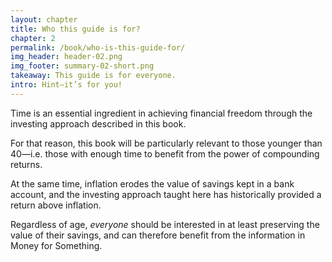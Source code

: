 ```yaml
---
layout: chapter
title: Who this guide is for?
chapter: 2
permalink: /book/who-is-this-guide-for/
img_header: header-02.png
img_footer: summary-02-short.png
takeaway: This guide is for everyone.
intro: Hint—it’s for you!
---
```


Time is an essential ingredient in achieving financial freedom through the investing approach described in this book.

For that reason, this book will be particularly relevant to those younger than 40—i.e. those with enough time to benefit from the power of compounding returns.

At the same time, inflation erodes the value of savings kept in a bank account, and the investing approach taught here has historically provided a return above inflation. 

Regardless of age, *everyone* should be interested in at least preserving the value of their savings, and can therefore benefit from the information in Money for Something.